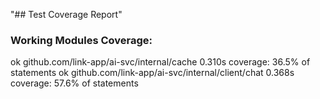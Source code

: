 "## Test Coverage Report"

### Working Modules Coverage:
ok  	github.com/link-app/ai-svc/internal/cache	0.310s	coverage: 36.5% of statements
ok  	github.com/link-app/ai-svc/internal/client/chat	0.368s	coverage: 57.6% of statements
